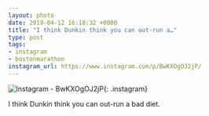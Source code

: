```yaml
---
layout: photo
date: 2019-04-12 16:18:32 +0000
title: "I think Dunkin think you can out-run a…"
type: post
tags:
- instagram
- bostonmarathon
instagram_url: https://www.instagram.com/p/BwKXOgOJ2jP/
---
```


![Instagram - BwKXOgOJ2jP](https://gonefora.run/img/BwKXOgOJ2jP.jpg){: .instagram}

I think Dunkin think you can out-run a bad diet.  
